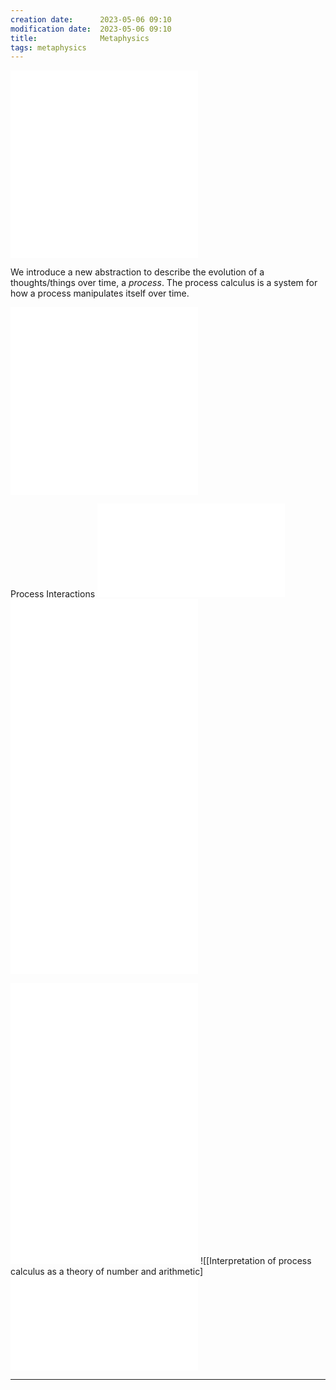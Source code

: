 ```yaml
---
creation date:		2023-05-06 09:10
modification date:	2023-05-06 09:10
title: 				Metaphysics
tags: metaphysics 
---
```

![Axioms of the abstract Calculus](Axioms%20of%20the%20abstract%20Calculus.md)
![Temporal Solution to Representative Paradox (Observer's Paradox)](Temporal%20Solution%20to%20Representative%20Paradox%20(Observer's%20Paradox).md)

We introduce a new abstraction to describe the evolution of a thoughts/things over time, a $process$. The process calculus is a system for how a process manipulates itself over time.

![Process Calculus](Process%20Calculus.md)
![Process Mechanics and Interactions](Process%20Mechanics%20and%20Interactions.md)

Process Interactions ![Process Interactions](Process%20Interactions.md)
![Formal Calculus for Describing Typographical Processes](Formal%20Calculus%20for%20Describing%20Typographical%20Processes.md)
![Interpretation of Typographical Process Representation](Interpretation%20of%20Typographical%20Process%20Representation.md)![Example of process calculus using propositional calculus to manipulate information](Example%20of%20process%20calculus%20using%20propositional%20calculus%20to%20manipulate%20information.md)
![Example of using the process calculus observe a theorem of the lambda calculus](Example%20of%20using%20the%20process%20calculus%20observe%20a%20theorem%20of%20the%20lambda%20calculus.md)

![Epimenedes Paradox Constraint](Epimenedes%20Paradox%20Constraint.md)
![Implementation of the Paradox Constraint using the Process Calculus to Manipulate the Propositional Calculus](Implementation%20of%20the%20Paradox%20Constraint%20using%20the%20Process%20Calculus%20to%20Manipulate%20the%20Propositional%20Calculus.md)![Self-reference and modification in the process calculus](Self-reference%20and%20modification%20in%20the%20process%20calculus.md)
![[Interpretation of process calculus as a theory of number and arithmetic]
![Interpretation of time in the process calculus](Interpretation%20of%20time%20in%20the%20process%20calculus.md)

---
[^1]: [Tasks related to computational metaphysics](Tasks%20related%20to%20computational%20metaphysics.md)
[^2]: [Notes related to computational metaphysics](Notes%20related%20to%20computational%20metaphysics.md)